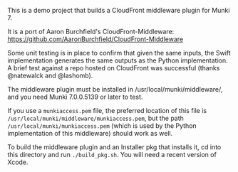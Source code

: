 This is a demo project that builds a CloudFront middleware plugin for Munki 7.

It is a port of Aaron Burchfield's CloudFront-Middleware:
https://github.com/AaronBurchfield/CloudFront-Middleware

Some unit testing is in place to confirm that given the same inputs, the Swift implementation generates the same outputs as the Python implementation. A brief test against a repo hosted on CloudFront was successful (thanks @natewalck and @lashomb).

The middleware plugin must be installed in /usr/local/munki/middleware/, and you need Munki 7.0.0.5139 or later to test.

If you use a `munkiaccess.pem` file, the preferred location of this file is `/usr/local/munki/middleware/munkiaccess.pem`, but the path `/usr/local/munki/munkiaccess.pem` (which is used by the Python implementation of this middleware) should work as well.

To build the middleware plugin and an Installer pkg that installs it, cd into this directory and run `./build_pkg.sh`. You will need a recent version of Xcode.
